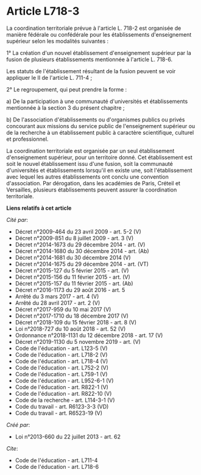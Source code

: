 # Article L718-3

La coordination territoriale prévue à l'article L. 718-2 est organisée de manière fédérale ou confédérale pour les
établissements d'enseignement supérieur selon les modalités suivantes : 

1° La création d'un nouvel établissement d'enseignement supérieur par la fusion de plusieurs établissements mentionnée à
l'article L. 718-6. 

Les statuts de l'établissement résultant de la fusion peuvent se voir appliquer le II de l'article L. 711-4 ; 

2° Le regroupement, qui peut prendre la forme : 

a) De la participation à une communauté d'universités et établissements mentionnée à la section 3 du présent chapitre ; 

b) De l'association d'établissements ou d'organismes publics ou privés concourant aux missions du service public de
l'enseignement supérieur ou de la recherche à un établissement public à caractère scientifique, culturel et professionnel. 

La coordination territoriale est organisée par un seul établissement d'enseignement supérieur, pour un territoire donné. Cet
établissement est soit le nouvel établissement issu d'une fusion, soit la communauté d'universités et établissements
lorsqu'il en existe une, soit l'établissement avec lequel les autres établissements ont conclu une convention d'association.
Par dérogation, dans les académies de Paris, Créteil et Versailles, plusieurs établissements peuvent assurer la coordination
territoriale.

**Liens relatifs à cet article**

_Cité par_:

  - Décret n°2009-464 du 23 avril 2009 - art. 5-2 (V)
  - Décret n°2009-851 du 8 juillet 2009 - art. 3 (V)
  - Décret n°2014-1673 du 29 décembre 2014 - art. (V)
  - Décret n°2014-1680 du 30 décembre 2014 - art. (Ab)
  - Décret n°2014-1681 du 30 décembre 2014 (V)
  - Décret n°2014-1675 du 29 décembre 2014 - art. (VT)
  - Décret n°2015-127 du 5 février 2015 - art. (V)
  - Décret n°2015-156 du 11 février 2015 - art. (V)
  - Décret n°2015-157 du 11 février 2015 - art. (Ab)
  - Décret n°2016-1173 du 29 août 2016 - art. 5
  - Arrêté du 3 mars 2017 - art. 4 (V)
  - Arrêté du 28 avril 2017 - art. 2 (V)
  - Décret n°2017-959 du 10 mai 2017 (V)
  - Décret n°2017-1710 du 18 décembre 2017 (V)
  - Décret n°2018-109 du 15 février 2018 - art. 8 (V)
  - Loi n°2018-727 du 10 août 2018 - art. 52 (V)
  - Ordonnance n°2018-1131 du 12 décembre 2018 - art. 17 (V)
  - Décret n°2019-1130 du 5 novembre 2019 - art. (V)
  - Code de l'éducation - art. L123-5 (V)
  - Code de l'éducation - art. L718-2 (V)
  - Code de l'éducation - art. L718-4 (V)
  - Code de l'éducation - art. L752-2 (V)
  - Code de l'éducation - art. L759-1 (V)
  - Code de l'éducation - art. L952-6-1 (V)
  - Code de l'éducation - art. R822-1 (V)
  - Code de l'éducation - art. R822-10 (V)
  - Code de la recherche - art. L114-3-1 (V)
  - Code du travail - art. R6123-3-3 (VD)
  - Code du travail - art. R6523-19 (V)

_Créé par_:

  - Loi n°2013-660 du 22 juillet 2013 - art. 62

_Cite_:

  - Code de l'éducation - art. L711-4
  - Code de l'éducation - art. L718-6

